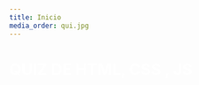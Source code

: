 ```yaml
---
title: Inicio
media_order: qui.jpg
---
```


<div>
<h1 style="color: White">QUIZ DE HTML, CSS , JS</h1>
    </div>